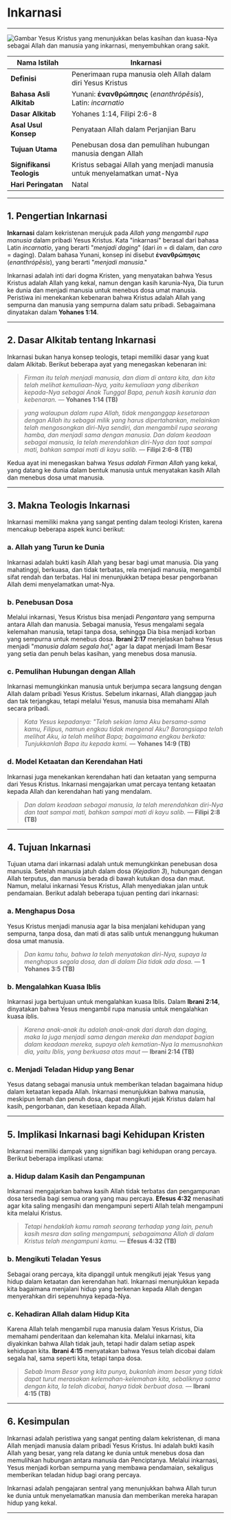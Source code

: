 # Inkarnasi

---

![Gambar Yesus Kristus yang menunjukkan belas kasihan dan kuasa-Nya sebagai Allah dan manusia yang inkarnasi, menyembuhkan orang sakit.](data/img/inkarnasi.jpg)

| **Nama Istilah** | Inkarnasi |
|---|---|
| **Definisi** | Penerimaan rupa manusia oleh Allah dalam diri Yesus Kristus |
| **Bahasa Asli Alkitab** | Yunani: **ἐνανθρώπησις** (*enanthrópēsis*), Latin: *incarnatio*  |
| **Dasar Alkitab** | Yohanes 1:14, Filipi 2:6-8 |
| **Asal Usul Konsep** | Penyataan Allah dalam Perjanjian Baru |
| **Tujuan Utama** | Penebusan dosa dan pemulihan hubungan manusia dengan Allah |
| **Signifikansi Teologis** | Kristus sebagai Allah yang menjadi manusia untuk menyelamatkan umat-Nya |
| **Hari Peringatan** | Natal |

---

## 1. Pengertian Inkarnasi

**Inkarnasi** dalam kekristenan merujuk pada *Allah yang mengambil rupa manusia* dalam pribadi Yesus Kristus. Kata "inkarnasi" berasal dari bahasa Latin *incarnatio*, yang berarti "*menjadi daging*" (dari *in* = di dalam, dan *caro* = daging). Dalam bahasa Yunani, konsep ini disebut **ἐνανθρώπησις** (*enanthrópēsis*), yang berarti "*menjadi manusia*."

Inkarnasi adalah inti dari dogma Kristen, yang menyatakan bahwa Yesus Kristus adalah Allah yang kekal, namun dengan kasih karunia-Nya, Dia turun ke dunia dan menjadi manusia untuk menebus dosa umat manusia. Peristiwa ini menekankan kebenaran bahwa Kristus adalah Allah yang sempurna dan manusia yang sempurna dalam satu pribadi. Sebagaimana dinyatakan dalam **Yohanes 1:14**.

---

## 2. Dasar Alkitab tentang Inkarnasi

Inkarnasi bukan hanya konsep teologis, tetapi memiliki dasar yang kuat dalam Alkitab. Berikut beberapa ayat yang menegaskan kebenaran ini:

> *Firman itu telah menjadi manusia, dan diam di antara kita, dan kita telah melihat kemuliaan-Nya, yaitu kemuliaan yang diberikan kepada-Nya sebagai Anak Tunggal Bapa, penuh kasih karunia dan kebenaran.*
> — **Yohanes 1:14 (TB)**

> *yang walaupun dalam rupa Allah, tidak menganggap kesetaraan dengan Allah itu sebagai milik yang harus dipertahankan,*
> *melainkan telah mengosongkan diri-Nya sendiri, dan mengambil rupa seorang hamba, dan menjadi sama dengan manusia.*
> *Dan dalam keadaan sebagai manusia, Ia telah merendahkan diri-Nya dan taat sampai mati, bahkan sampai mati di kayu salib.*
> — **Filipi 2:6-8 (TB)**

Kedua ayat ini menegaskan bahwa *Yesus adalah Firman Allah* yang kekal, yang datang ke dunia dalam bentuk manusia untuk menyatakan kasih Allah dan menebus dosa umat manusia.

---

## 3. Makna Teologis Inkarnasi

Inkarnasi memiliki makna yang sangat penting dalam teologi Kristen, karena mencakup beberapa aspek kunci berikut:

### a. Allah yang Turun ke Dunia

Inkarnasi adalah bukti kasih Allah yang besar bagi umat manusia. Dia yang mahatinggi, berkuasa, dan tidak terbatas, rela menjadi manusia, mengambil sifat rendah dan terbatas. Hal ini menunjukkan betapa besar pengorbanan Allah demi menyelamatkan umat-Nya. 

### b. Penebusan Dosa

Melalui inkarnasi, Yesus Kristus bisa menjadi *Pengantara* yang sempurna antara Allah dan manusia. Sebagai manusia, Yesus mengalami segala kelemahan manusia, tetapi tanpa dosa, sehingga Dia bisa menjadi korban yang sempurna untuk menebus dosa. **Ibrani 2:17** menjelaskan bahwa Yesus menjadi "*manusia dalam segala hal*," agar Ia dapat menjadi Imam Besar yang setia dan penuh belas kasihan, yang menebus dosa manusia.

### c. Pemulihan Hubungan dengan Allah

Inkarnasi memungkinkan manusia untuk berjumpa secara langsung dengan Allah dalam pribadi Yesus Kristus. Sebelum inkarnasi, Allah dianggap jauh dan tak terjangkau, tetapi melalui Yesus, manusia bisa memahami Allah secara pribadi.

> *Kata Yesus kepadanya: "Telah sekian lama Aku bersama-sama kamu, Filipus, namun engkau tidak mengenal Aku? Barangsiapa telah melihat Aku, ia telah melihat Bapa; bagaimana engkau berkata: Tunjukkanlah Bapa itu kepada kami.*
> — **Yohanes 14:9 (TB)**

### d. Model Ketaatan dan Kerendahan Hati

Inkarnasi juga menekankan kerendahan hati dan ketaatan yang sempurna dari Yesus Kristus. Inkarnasi mengajarkan umat percaya tentang ketaatan kepada Allah dan kerendahan hati yang mendalam.

> *Dan dalam keadaan sebagai manusia, Ia telah merendahkan diri-Nya dan taat sampai mati, bahkan sampai mati di kayu salib.*
> — **Filipi 2:8 (TB)**

---

## 4. Tujuan Inkarnasi

Tujuan utama dari inkarnasi adalah untuk memungkinkan penebusan dosa manusia. Setelah manusia jatuh dalam dosa (*Kejadian 3*), hubungan dengan Allah terputus, dan manusia berada di bawah kutukan dosa dan maut. Namun, melalui inkarnasi Yesus Kristus, Allah menyediakan jalan untuk pendamaian. Berikut adalah beberapa tujuan penting dari inkarnasi:

### a. Menghapus Dosa

Yesus Kristus menjadi manusia agar Ia bisa menjalani kehidupan yang sempurna, tanpa dosa, dan mati di atas salib untuk menanggung hukuman dosa umat manusia. 

> *Dan kamu tahu, bahwa Ia telah menyatakan diri-Nya, supaya Ia menghapus segala dosa, dan di dalam Dia tidak ada dosa.*
> — **1 Yohanes 3:5 (TB)**

### b. Mengalahkan Kuasa Iblis

Inkarnasi juga bertujuan untuk mengalahkan kuasa Iblis. Dalam **Ibrani 2:14**, dinyatakan bahwa Yesus mengambil rupa manusia untuk mengalahkan kuasa iblis.

> *Karena anak-anak itu adalah anak-anak dari darah dan daging, maka Ia juga menjadi sama dengan mereka dan mendapat bagian dalam keadaan mereka, supaya oleh kematian-Nya Ia memusnahkan dia, yaitu Iblis, yang berkuasa atas maut*
> — **Ibrani 2:14 (TB)**

### c. Menjadi Teladan Hidup yang Benar

Yesus datang sebagai manusia untuk memberikan teladan bagaimana hidup dalam ketaatan kepada Allah. Inkarnasi menunjukkan bahwa manusia, meskipun lemah dan penuh dosa, dapat mengikuti jejak Kristus dalam hal kasih, pengorbanan, dan kesetiaan kepada Allah.

---

## 5. Implikasi Inkarnasi bagi Kehidupan Kristen

Inkarnasi memiliki dampak yang signifikan bagi kehidupan orang percaya. Berikut beberapa implikasi utama:

### a. Hidup dalam Kasih dan Pengampunan

Inkarnasi mengajarkan bahwa kasih Allah tidak terbatas dan pengampunan dosa tersedia bagi semua orang yang mau percaya. **Efesus 4:32** menasihati agar kita saling mengasihi dan mengampuni seperti Allah telah mengampuni kita melalui Kristus.

> *Tetapi hendaklah kamu ramah seorang terhadap yang lain, penuh kasih mesra dan saling mengampuni, sebagaimana Allah di dalam Kristus telah mengampuni kamu.*
> — **Efesus 4:32 (TB)**

### b. Mengikuti Teladan Yesus

Sebagai orang percaya, kita dipanggil untuk mengikuti jejak Yesus yang hidup dalam ketaatan dan kerendahan hati. Inkarnasi menunjukkan kepada kita bagaimana menjalani hidup yang berkenan kepada Allah dengan menyerahkan diri sepenuhnya kepada-Nya.

### c. Kehadiran Allah dalam Hidup Kita

Karena Allah telah mengambil rupa manusia dalam Yesus Kristus, Dia memahami penderitaan dan kelemahan kita. Melalui inkarnasi, kita diyakinkan bahwa Allah tidak jauh, tetapi hadir dalam setiap aspek kehidupan kita. **Ibrani 4:15** menyatakan bahwa Yesus telah dicobai dalam segala hal, sama seperti kita, tetapi tanpa dosa.

> *Sebab Imam Besar yang kita punya, bukanlah imam besar yang tidak dapat turut merasakan kelemahan-kelemahan kita, sebaliknya sama dengan kita, Ia telah dicobai, hanya tidak berbuat dosa.*
> — **Ibrani 4:15 (TB)**

---

## 6. Kesimpulan

Inkarnasi adalah peristiwa yang sangat penting dalam kekristenan, di mana Allah menjadi manusia dalam pribadi Yesus Kristus. Ini adalah bukti kasih Allah yang besar, yang rela datang ke dunia untuk menebus dosa dan memulihkan hubungan antara manusia dan Penciptanya. Melalui inkarnasi, Yesus menjadi korban sempurna yang membawa pendamaian, sekaligus memberikan teladan hidup bagi orang percaya. 

Inkarnasi adalah pengajaran sentral yang menunjukkan bahwa Allah turun ke dunia untuk menyelamatkan manusia dan memberikan mereka harapan hidup yang kekal.

---
